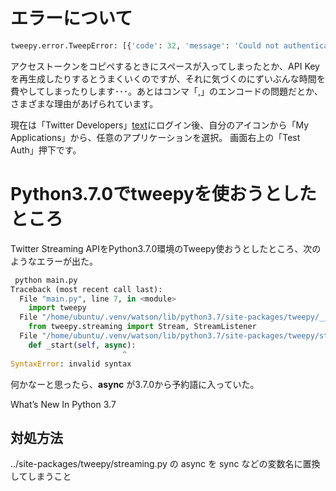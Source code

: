 
# エラーについて

```python
tweepy.error.TweepError: [{'code': 32, 'message': 'Could not authenticate you.'}]
```
アクセストークンをコピペするときにスペースが入ってしまったとか、API Keyを再生成したりするとうまくいくのですが、それに気づくのにずいぶんな時間を費やしてしまったりします･･･。あとはコンマ「,」のエンコードの問題だとか、さまざまな理由があげられています。

現在は「Twitter Developers」[text](https://dev.twitter.com/)にログイン後、自分のアイコンから「My Applications」から、任意のアプリケーションを選択。
画面右上の「Test Auth」押下です。

# Python3.7.0でtweepyを使おうとしたところ

Twitter Streaming APIをPython3.7.0環境のTweepy使おうとしたところ、次のようなエラーが出た。

```python
 python main.py
Traceback (most recent call last):
  File "main.py", line 7, in <module>
    import tweepy
  File "/home/ubuntu/.venv/watson/lib/python3.7/site-packages/tweepy/__init__.py", line 17, in <module>
    from tweepy.streaming import Stream, StreamListener
  File "/home/ubuntu/.venv/watson/lib/python3.7/site-packages/tweepy/streaming.py", line 358
    def _start(self, async):
                         ^
SyntaxError: invalid syntax
```

何かなーと思ったら、**async** が3.7.0から予約語に入っていた。

What’s New In Python 3.7

## 対処方法

../site-packages/tweepy/streaming.py の async を sync などの変数名に置換してしまうこと
